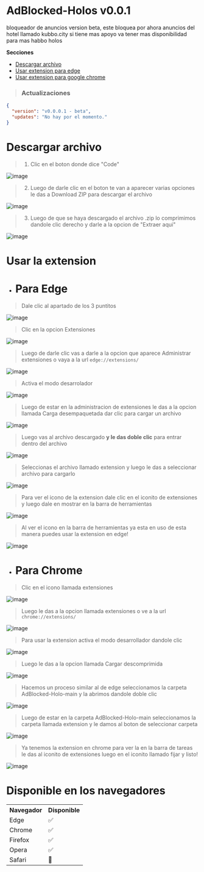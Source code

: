 # AdBlocked-Holos v0.0.1
bloqueador de anuncios version beta, este bloquea por ahora anuncios del hotel llamado kubbo.city si tiene mas apoyo va tener mas disponibilidad para mas habbo holos


__**Secciones**__

- [Descargar archivo](https://github.com/theYassonDC/AdBlocked-Holos#descargar-archivo)
- [Usar extension para edge](https://github.com/theYassonDC/AdBlocked-Holos#para-edge)
- [Usar extension para google chrome](https://github.com/theYassonDC/AdBlocked-Holos#para-chrome)



> <h3>Actualizaciones</h3>
```json
{
  "version": "v0.0.0.1 - beta",
  "updates": "No hay por el momento."
}
```

# Descargar archivo 
> 1. Clic en el boton donde dice "Code"

![image](https://user-images.githubusercontent.com/98669750/187090409-38876d57-4dde-434a-a843-4d5c96302930.png)


> 2. Luego de darle clic en el boton te van a aparecer varias opciones le das a Download ZIP para descargar el archivo

![image](https://user-images.githubusercontent.com/98669750/187090479-e7346a52-ef80-4cfd-afd4-187b3e3f0983.png)

> 3. Luego de que se haya descargado el archivo .zip lo comprimimos dandole clic derecho y darle a la opcion de "Extraer aqui"

![image](https://user-images.githubusercontent.com/98669750/187090652-47c231ee-0659-4ee2-bac1-e727f8016b85.png)


# Usar la extension 
- # **Para Edge**
> Dale clic al apartado de los 3 puntitos

![image](https://user-images.githubusercontent.com/98669750/187090907-0f1558d2-5769-459d-8ab1-f708065d3a89.png)

> Clic en la opcion Extensiones

![image](https://user-images.githubusercontent.com/98669750/187090935-4cd6a1d5-8d17-4a6e-b1c3-98acad863555.png)

> Luego de darle clic vas a darle a la opcion que aparece Administrar extensiones o vaya a la url `edge://extensions/`

![image](https://user-images.githubusercontent.com/98669750/187090960-4e4ddea2-ec76-4221-9864-625ae8a86206.png)


> Activa el modo desarrolador 

![image](https://user-images.githubusercontent.com/98669750/187091658-7b3bc2e3-03fe-45f9-a839-837f570e3986.png)



> Luego de estar en la administracion de extensiones le das a la opcion llamada Carga desempaquetada dar clic para cargar un archivo

![image](https://user-images.githubusercontent.com/98669750/187091056-65cf9be7-425f-451e-84aa-6e99d1feff51.png)

> Luego vas al archivo descargado **y le das doble clic** para entrar dentro del archivo 

![image](https://user-images.githubusercontent.com/98669750/187091128-de5810f9-40e2-4607-a60a-e4a3822b90fa.png)



> Seleccionas el archivo llamado extension y luego le das a seleccionar archivo para cargarlo 

![image](https://user-images.githubusercontent.com/98669750/187091181-31b2d3f8-f95c-42c6-bb2f-0c010d874171.png)


> Para ver el icono de la extension dale clic en el iconito de extensiones y luego dale en mostrar en la barra de herramientas 

![image](https://user-images.githubusercontent.com/98669750/187091240-9074debf-3580-4e49-a8ea-dc9a9049f57a.png)


> Al ver el icono en la barra de herramientas ya esta en uso de esta manera puedes usar la extension en edge!

![image](https://user-images.githubusercontent.com/98669750/187091296-dfe8056e-fd09-4bb0-9ec1-59d38f4bde5b.png)


- # **Para Chrome**

> Clic en el icono llamada extensiones

![image](https://user-images.githubusercontent.com/98669750/187091808-37156ff0-3aa6-4c12-a374-aaae7d8a442c.png)

> Luego le das a la opcion llamada extensiones o ve a la url `chrome://extensions/`

![image](https://user-images.githubusercontent.com/98669750/187091836-d12ba7ef-6655-4eb4-852a-faf5ec372f0a.png)

> Para usar la extension activa el modo desarrollador dandole clic

![image](https://user-images.githubusercontent.com/98669750/187091937-2104d34f-cc24-40ed-96cc-0b786f31c8dd.png)


> Luego le das a la opcion llamada Cargar descomprimida

![image](https://user-images.githubusercontent.com/98669750/187092007-1f43b6f4-042e-423b-9797-fa3426e9815d.png)

> Hacemos un proceso similar al de edge seleccionamos la carpeta AdBlocked-Holo-main y la abrimos dandole doble clic

![image](https://user-images.githubusercontent.com/98669750/187092094-edfbf727-8c7f-48f8-ba6a-bd12d126c84d.png)

> Luego de estar en la carpeta AdBlocked-Holo-main seleccionamos la carpeta llamada extension y le damos al boton de seleccionar carpeta

![image](https://user-images.githubusercontent.com/98669750/187092135-9e14a5c8-8899-473a-80fc-3e564e363be8.png)

> Ya tenemos la extension en chrome para ver la en la barra de tareas le das al iconito de extensiones luego en el iconito llamado fijar y listo!

![image](https://user-images.githubusercontent.com/98669750/187092233-9bf34b38-a7cc-4827-a162-2de253aa2eb6.png)



# **Disponible en los navegadores**
<table>
  <tr>
    <th>Navegador</th>
    <th>Disponible</th>
  </tr>
  <tr>
    <td>Edge</td>
    <td>✅</td>
  </tr>
  <tr>
    <td>Chrome</td>
    <td>✅</td>
  </tr>
  <tr>
    <td>Firefox</td>
    <td>✅</td>
  </tr>
  <tr>
    <td>Opera</td>
    <td>✅</td>
  </tr>
  <tr>
    <td>Safari</td>
    <td>🚫</td>
  </tr>
</table>